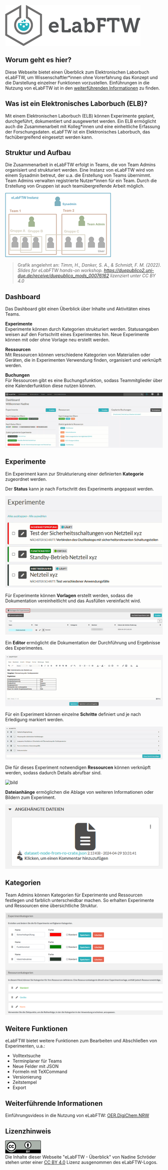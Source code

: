 ![bild](elabftw-logo.png)

## Worum geht es hier?
Diese Webseite bietet einen Überblick zum Elektronischen Laborbuch eLabFTW, um Wissenschaftler*innen ohne Vorerfahrung das Konzept und die Darstellung einzelner Funktionen vorzustellen. Einführungen in die Nutzung von eLabFTW ist in den [weiterführenden Informationen](#weiterführende-informationen) zu finden.

## Was ist ein Elektronisches Laborbuch (ELB)?
Mit einem Elektronischen Laborbuch (ELB) können Experimente geplant, durchgeführt, dokumentiert und ausgewertet werden. Ein ELB ermöglicht auch die Zusammenarbeit mit Kolleg*innen und eine einheitliche Erfassung der Forschungsdaten.
eLabFTW ist ein Elektronisches Laborbuch, das fachübergreifend eingesetzt werden kann. 


## Struktur und Aufbau
Die Zusammenarbeit in eLabFTW erfolgt in Teams, die von Team Admins organisiert und strukturiert werden. Eine Instanz von eLabFTW wird von einem Sysadmin betreut, der u.a. die Erstellung von Teams übernimmt. Team Admins verwalten registrierte Nutzer*innen für ein Team. Durch die Erstellung von Gruppen ist auch teamübergreifende Arbeit möglich.

![grafik](Struktur_Rollen.png)
> Grafik angelehnt an: *Timm, H., Danker, S. A., & Schmidt, F. M. (2022). Slides for eLabFTW hands-on workshop. https://duepublico2.uni-due.de/receive/duepublico_mods_00076162 lizenziert unter CC BY 4.0*


## Dashboard
Das Dashboard gibt einen Überblick über Inhalte und Aktivitäten eines Teams.

**Experimente**  
Experimente können durch Kategorien strukturiert werden. Statusangaben weisen auf den Fortschritt eines Experimentes hin. Neue Experimente können mit oder ohne Vorlage neu erstellt werden.

**Ressourcen**  
Mit Ressourcen können verschiedene Kategorien von Materialien oder Geräten, die in Experimenten Verwendung finden, organisiert und verknüpft werden.

**Buchungen**  
Für Ressourcen gibt es eine Buchungsfunktion, sodass Teammitglieder über eine Kalenderfunktion diese nutzen können.

![animation](Dashboard.gif)


## Experimente

Ein Experiment kann zur Strukturierung einer definierten **Kategorie** zugeordnet werden. 

Der **Status** kann je nach Fortschritt des Experiments angepasst werden.

![animation](Experimente.gif)



Für Experimente können **Vorlagen** erstellt werden, sodass die Dokumentation vereinheitlicht und das Ausfüllen vereinfacht wird.

![bild](Vorlagen.png)


Ein **Editor** ermöglicht die Dokumentation der Durchführung und Ergebnisse des Experimentes. 

![animation](Experimente_Editor.gif)



Für ein Experiment können einzelne **Schritte** definiert und je nach Erledigung markiert werden. 

![animation](Experiment_Schritte.gif)


Die für dieses Experiment notwendigen **Ressourcen** können verknüpft werden, sodass dadurch Details abrufbar sind.

![bild](Verknüpfungen.png)


**Dateianhänge** ermöglichen die Ablage von weiteren Informationen oder Bildern zum Experiment.

![bild](Dateianhang.png)


## Kategorien

Team Admins können Kategorien für Experimente und Ressourcen festlegen und farblich unterscheidbar machen. So erhalten Experimente und Ressourcen eine übersichtliche Struktur.

![bild](Kategorien.png)


## Weitere Funktionen
eLabFTW bietet weitere Funktionen zum Bearbeiten und Abschließen von Experimenten, u.a.: 

- Volltextsuche
- Terminplaner für Teams
- Neue Felder mit JSON
- Formeln mit TeXCommand
- Versionierung
- Zeitstempel
- Export

## Weiterführende Informationen
Einführungsvideos in die Nutzung von eLabFTW: [OER.DigiChem.NRW](https://av.tib.eu/series/1590/oer+digichem+elabftw)


## Lizenzhinweis
![bild](cc-by.png)  
Die Inhalte dieser Webseite "eLabFTW - Überblick" von Nadine Schröder stehen unter einer [CC BY 4.0](https://creativecommons.org/licenses/by/4.0/) Lizenz ausgenommen des eLabFTW-Logos.




